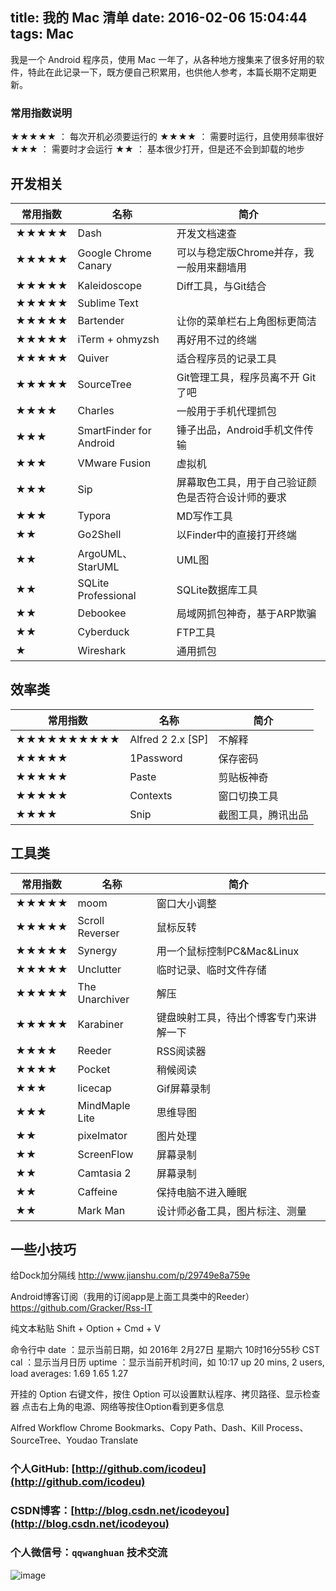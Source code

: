 title: 我的 Mac 清单
date: 2016-02-06 15:04:44 
tags: Mac
----

我是一个 Android 程序员，使用 Mac 一年了，从各种地方搜集来了很多好用的软件，特此在此记录一下，既方便自己积累用，也供他人参考，本篇长期不定期更新。

<!--more-->

### 常用指数说明
★★★★★ ： 每次开机必须要运行的
★★★★  ： 需要时运行，且使用频率很好
★★★   ： 需要时才会运行
★★    ： 基本很少打开，但是还不会到卸载的地步

## 开发相关

| 常用指数 | 名称   | 简介   |
| ---- | ---- | ---- |
|   ★★★★★   |   Dash   |   开发文档速查   |
|   ★★★★★   |   Google Chrome Canary   |   可以与稳定版Chrome并存，我一般用来翻墙用   |
|   ★★★★★   |   Kaleidoscope   |   Diff工具，与Git结合   |
|   ★★★★★   |   Sublime Text   |      |
|   ★★★★★   |   Bartender   |   让你的菜单栏右上角图标更简洁   |
|   ★★★★★   |   iTerm + ohmyzsh   |   再好用不过的终端   |
|   ★★★★★   |   Quiver   |   适合程序员的记录工具   |
|   ★★★★★   |   SourceTree   |   Git管理工具，程序员离不开 Git 了吧   |
|   ★★★★   |   Charles   |   一般用于手机代理抓包   |
|   ★★★   |   SmartFinder for Android   |   锤子出品，Android手机文件传输   |
|   ★★★   |   VMware Fusion   |   虚拟机   |
|   ★★★   |   Sip   |   屏幕取色工具，用于自己验证颜色是否符合设计师的要求   |
|   ★★★   |   Typora   |   MD写作工具   |
|   ★★   |   Go2Shell   |   以Finder中的直接打开终端   |
|   ★★   |   ArgoUML、StarUML   |   UML图   |
|   ★★   |   SQLite Professional   |   SQLite数据库工具   |
|   ★★   |   Debookee   |   局域网抓包神奇，基于ARP欺骗   |
|   ★★   |   Cyberduck   |   FTP工具   |
|   ★   |   Wireshark   |   通用抓包   |


## 效率类

| 常用指数 | 名称   | 简介   |
| ---- | ---- | ---- |
|   ★★★★★★★★★★   |   Alfred 2 2.x [SP]   |   不解释   |
|   ★★★★★   |   1Password    |   保存密码   |
|   ★★★★★   |   Paste   |   剪贴板神奇   |
|   ★★★★★   |   Contexts   |   窗口切换工具   |
|   ★★★★   |   Snip   |   截图工具，腾讯出品   |


## 工具类  

| 常用指数 | 名称   | 简介   |
| ---- | ---- | ---- |
|   ★★★★★   |   moom   |   窗口大小调整   |
|   ★★★★★   |   Scroll Reverser   |   鼠标反转   |
|   ★★★★★   |   Synergy   |   用一个鼠标控制PC&Mac&Linux   |
|   ★★★★★   |   Unclutter   |   临时记录、临时文件存储   |
|   ★★★★★   |   The Unarchiver   |   解压   |
|   ★★★★★   |   Karabiner   |   键盘映射工具，待出个博客专门来讲解一下   |
|   ★★★★   |   Reeder   |   RSS阅读器   |
|   ★★★★   |   Pocket   |   稍候阅读   |
|   ★★★   |   licecap   |   Gif屏幕录制   |
|   ★★★   |   MindMaple Lite   |   思维导图   |
|   ★★   |   pixeImator   |   图片处理   |
|   ★★   |   ScreenFlow   |   屏幕录制   |
|   ★★   |   Camtasia 2    |   屏幕录制   |
|   ★★   |   Caffeine   |   保持电脑不进入睡眠   |
|   ★★   |   Mark Man   |   设计师必备工具，图片标注、测量   |

## 一些小技巧

给Dock加分隔线
http://www.jianshu.com/p/29749e8a759e

Android博客订阅（我用的订阅app是上面工具类中的Reeder）
https://github.com/Gracker/Rss-IT

纯文本粘贴
Shift + Option + Cmd + V

命令行中
date   ：显示当前日期，如 2016年 2月27日 星期六 10时16分55秒 CST
cal    ：显示当月日历
uptime ：显示当前开机时间，如 10:17  up 20 mins, 2 users, load averages: 1.69 1.65 1.27

开挂的 Option
右键文件，按住 Option 可以设置默认程序、拷贝路径、显示检查器
点击右上角的电源、网络等按住Option看到更多信息

Alfred Workflow
Chrome Bookmarks、Copy Path、Dash、Kill Process、SourceTree、Youdao Translate


### 个人GitHub:  [http://github.com/icodeu](http://github.com/icodeu)

### CSDN博客：[http://blog.csdn.net/icodeyou](http://blog.csdn.net/icodeyou)

### 个人微信号：`qqwanghuan`  技术交流

![image](http://7xivx9.com1.z0.glb.clouddn.com/wxqrcode_260.png)